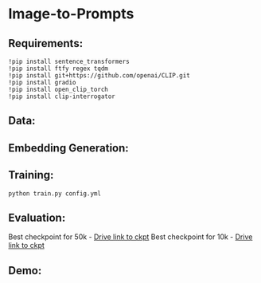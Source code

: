 # Image-to-Prompts

## Requirements:
```
!pip install sentence_transformers
!pip install ftfy regex tqdm
!pip install git+https://github.com/openai/CLIP.git
!pip install gradio
!pip install open_clip_torch
!pip install clip-interrogator
```

## Data:

## Embedding Generation:

## Training:
```
python train.py config.yml
```

## Evaluation:

Best checkpoint for 50k - [Drive link to ckpt](https://drive.google.com/file/d/17l8Fsh2VTwJH0HrprU3GtjFtd8maSZ37/view?usp=share_link)
Best checkpoint for 10k - [Drive link to ckpt](https://drive.google.com/file/d/1AXGAxEMAdEC7Cb8IXL_3ngLcmujx-V00/view?usp=share_link)
## Demo:
